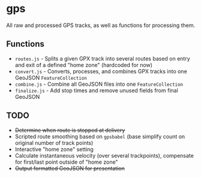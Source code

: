 # gps

All raw and processed GPS tracks, as well as functions for processing them.

## Functions

- `routes.js` - Splits a given GPX track into several routes based on entry and exit of a defined "home zone" (hardcoded for now)
- `convert.js` - Converts, processes, and combines GPX tracks into one GeoJSON `FeatureCollection`
- `combine.js` - Combine all GeoJSON files into one `FeatureCollection`
- `finalize.js` - Add stop times and remove unused fields from final GeoJSON

## TODO

- ~~Determine when route is stopped at delivery~~
- Scripted route smoothing based on `gpsbabel` (base simplify count on original number of track points)
- Interactive "home zone" setting
- Calculate instantaneous velocity (over several trackpoints), compensate for first/last point outside of "home zone"
- ~~Output formatted GeoJSON for presentation~~
